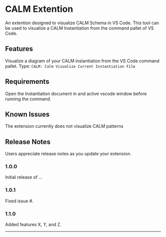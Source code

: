 # CALM Extention 

An extention designed to visualize CALM Schema in VS Code.
This tool can be used to visualize a CALM Instantiation from the command pallet of VS Code.

## Features
Visualize a diagram of your CALM instantiation from the VS Code command pallet.
Type: ``CALM: Calm Visualize Current Instantiation File``


## Requirements

Open the Instantiation document in and active vscode window before running the command.


## Known Issues

The extension currently does not visualize CALM patterns

## Release Notes

Users appreciate release notes as you update your extension.

### 1.0.0

Initial release of ...

### 1.0.1

Fixed issue #.

### 1.1.0

Added features X, Y, and Z.

---
